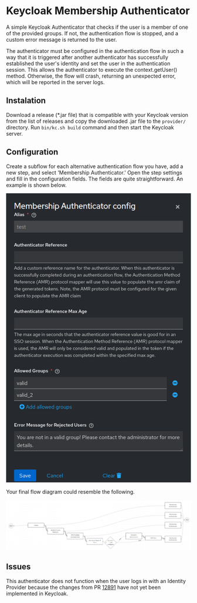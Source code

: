 # Keycloak Membership Authenticator

A simple Keycloak Authenticator that checks if the user is a member of one of the provided groups. If not, the authentication flow is stopped, and a custom error message is returned to the user.

The authenticator must be configured in the authentication flow in such a way that it is triggered after another authenticator has successfully established the user's identity and set the user in the authentication session. This allows the authenticator to execute the context.getUser() method. Otherwise, the flow will crash, returning an unexpected error, which will be reported in the server logs.

## Instalation

Download a release (*.jar file) that is compatible with your Keycloak version from the list of releases and copy the downloaded .jar file to the `provider/` directory. Run `bin/kc.sh build` command and then start the Keycloak server.

## Configuration

Create a subflow for each alternative authentication flow you have, add a new step, and select 'Membership Authenticator.' Open the step settings and fill in the configuration fields. The fields are quite straightforward. An example is shown below.

![example-config](./images/config-example.png)

Your final flow diagram could resemble the following.

![exmple-flow](./images/flow-exmaple.png)

## Issues
This authenticator does not function when the user logs in with an Identity Provider because the changes from PR [12891](https://github.com/keycloak/keycloak/pull/12891) have not yet been implemented in Keycloak.
